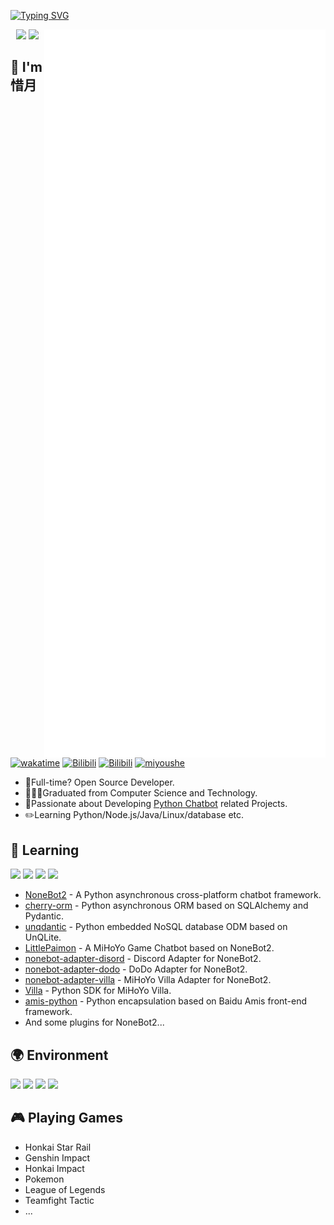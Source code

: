[![Typing SVG](https://readme-typing-svg.herokuapp.com?size=25&duration=2500&color=8C43EA&vCenter=true&width=200&height=40&lines=Hi+there+%F0%9F%91%8B%F0%9F%8F%BB;I'm+CherishMoon)](https://git.io/typing-svg)

<a>
  <img align="right" width="450px" src="./github-metrics.svg" />
</a>
  
<p align="center">
  <img width="300px" src="https://count.getloli.com/get/@CMHopeSunshine?theme=rule34"></img>
  <img width="300px" src="https://github-readme-stats.vercel.app/api/top-langs/?username=CMHopeSunshine&layout=compact"></img>
</p>

## 🌟 I'm **惜月**
[![wakatime](https://wakatime.com/badge/user/eed3f89c-5d65-46e6-ab19-78dcc4b62b3f.svg)](https://wakatime.com/@eed3f89c-5d65-46e6-ab19-78dcc4b62b3f)
[![Bilibili](https://img.shields.io/badge/github-CMHopeSunshine-00A2D8.svg?logo=github)](https://github.com/CMHopeSunshine)
[![Bilibili](https://img.shields.io/badge/bilibili-CherishMoon-00A2D8.svg?logo=bilibili)](https://space.bilibili.com/85589983)
[![miyoushe](https://img.shields.io/badge/%E7%B1%B3%E6%B8%B8%E7%A4%BE-%E6%83%9C%E6%9C%88-00A2D8.svg)](https://www.miyoushe.com/ys/accountCenter/postList?id=49837885)

- 🦸Full-time? Open Source Developer.
- 👨🏻‍🎓Graduated from Computer Science and Technology.
- 🤖Passionate about Developing [Python Chatbot](https://github.com/nonebot/nonebot2) related Projects.
- ✏️Learning Python/Node.js/Java/Linux/database etc.

## 📖 **Learning**

![](https://img.shields.io/badge/-Python-3776ab?style=flat-square&logo=Python&logoColor=fff)
![](https://img.shields.io/badge/-Linux-fcc624?style=flat-square&logo=Linux&logoColor=fff)
![](https://img.shields.io/badge/-JavaScript-4fc08d?style=flat-square&logo=javascript&logoColor=fff)
![](https://img.shields.io/badge/-Java-31a8ff?style=flat-square&logo=springboot&logoColor=fff)

- [NoneBot2](https://github.com/nonebot/nonebot2) - A Python asynchronous cross-platform chatbot framework.
- [cherry-orm](https://github.com/CMHopeSunshine/cherry-orm) - Python asynchronous ORM based on SQLAlchemy and Pydantic.
- [unqdantic](https://github.com/CMHopeSunshine/unqdantic) - Python embedded NoSQL database ODM based on UnQLite. 
- [LittlePaimon](https://github.com/CMHopeSunshine/LittlePaimon) - A MiHoYo Game Chatbot based on NoneBot2.
- [nonebot-adapter-disord](https://github.com/nonebot/adapter-discord) - Discord Adapter for NoneBot2.
- [nonebot-adapter-dodo](https://github.com/nonebot/adapter-dodo) - DoDo Adapter for NoneBot2.
- [nonebot-adapter-villa](https://github.com/CMHopeSunshine/nonebot-adapter-villa) - MiHoYo Villa Adapter for NoneBot2.
- [Villa](https://github.com/CMHopeSunshine/villa-py) - Python SDK for MiHoYo Villa.
- [amis-python](https://github.com/CMHopeSunshine/amis-python) - Python encapsulation based on Baidu Amis front-end framework.
- And some plugins for NoneBot2...

## 🌍 **Environment**

![](https://img.shields.io/badge/Windows10-0078d6?style=flat-square&logo=windows&logoColor=fff)
![](https://img.shields.io/badge/Ubuntu-E95420?style=flat-square&logo=ubuntu&logoColor=white)
![](https://img.shields.io/badge/Visual%20Studio%20Code-007acc?style=flat-square&logo=visual-studio-code&logoColor=fff)
![](https://img.shields.io/badge/PyCharm-4fc08d?style=flat-square&logo=pycharm&logoColor=fff)


## 🎮 Playing **Games**

- Honkai Star Rail
- Genshin Impact
- Honkai Impact
- Pokemon
- League of Legends
- Teamfight Tactic
- ...

